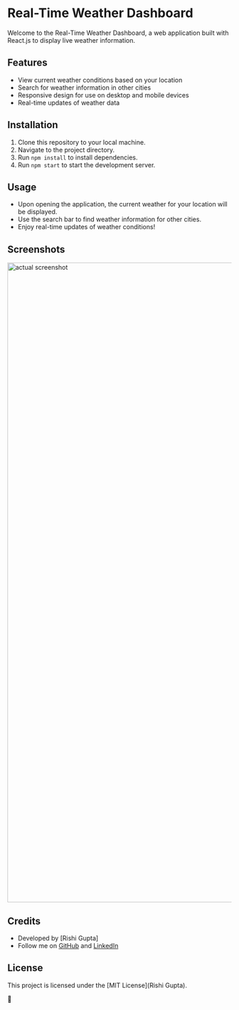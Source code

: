 # Real-Time Weather Dashboard

Welcome to the Real-Time Weather Dashboard, a web application built with React.js to display live weather information.

## Features
- View current weather conditions based on your location
- Search for weather information in other cities
- Responsive design for use on desktop and mobile devices
- Real-time updates of weather data

## Installation
1. Clone this repository to your local machine.
2. Navigate to the project directory.
3. Run `npm install` to install dependencies.
4. Run `npm start` to start the development server.

## Usage
- Upon opening the application, the current weather for your location will be displayed.
- Use the search bar to find weather information for other cities.
- Enjoy real-time updates of weather conditions!

## Screenshots
<img width="1438" alt="actual screenshot" src="https://github.com/GuptaRishi0070/Weather-Dashboard/assets/108511606/313306f0-a157-4266-b405-d1426cf93f67">


## Credits
- Developed by [Rishi Gupta]
- Follow me on [GitHub](https://github.com/GuptaRishi0070) and [LinkedIn](https://www.linkedin.com/in/rishi-gupta-54a3b4255/)

## License
This project is licensed under the [MIT License](Rishi Gupta).

📸
